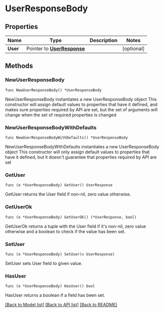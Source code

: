 # UserResponseBody

## Properties

Name | Type | Description | Notes
------------ | ------------- | ------------- | -------------
**User** | Pointer to [**UserResponse**](UserResponse.md) |  | [optional] 

## Methods

### NewUserResponseBody

`func NewUserResponseBody() *UserResponseBody`

NewUserResponseBody instantiates a new UserResponseBody object
This constructor will assign default values to properties that have it defined,
and makes sure properties required by API are set, but the set of arguments
will change when the set of required properties is changed

### NewUserResponseBodyWithDefaults

`func NewUserResponseBodyWithDefaults() *UserResponseBody`

NewUserResponseBodyWithDefaults instantiates a new UserResponseBody object
This constructor will only assign default values to properties that have it defined,
but it doesn't guarantee that properties required by API are set

### GetUser

`func (o *UserResponseBody) GetUser() UserResponse`

GetUser returns the User field if non-nil, zero value otherwise.

### GetUserOk

`func (o *UserResponseBody) GetUserOk() (*UserResponse, bool)`

GetUserOk returns a tuple with the User field if it's non-nil, zero value otherwise
and a boolean to check if the value has been set.

### SetUser

`func (o *UserResponseBody) SetUser(v UserResponse)`

SetUser sets User field to given value.

### HasUser

`func (o *UserResponseBody) HasUser() bool`

HasUser returns a boolean if a field has been set.


[[Back to Model list]](../README.md#documentation-for-models) [[Back to API list]](../README.md#documentation-for-api-endpoints) [[Back to README]](../README.md)


